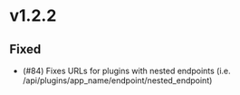 # v1.2.2

## Fixed

- (#84) Fixes URLs for plugins with nested endpoints (i.e. /api/plugins/app_name/endpoint/nested_endpoint)

